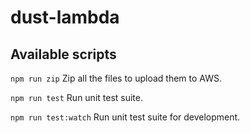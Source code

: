 # dust-lambda

## Available scripts

`npm run zip`
Zip all the files to upload them to AWS.

`npm run test`
Run unit test suite.

`npm run test:watch`
Run unit test suite for development.